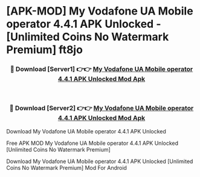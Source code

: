# [APK-MOD] My Vodafone UA Mobile operator 4.4.1 APK Unlocked - [Unlimited Coins No Watermark Premium] ft8jo



<div align="center">
<h3>🔴 Download [Server1] 👉👉 <a href="https://momento.my/?title=My_Vodafone_UA_Mobile_operator_4.4.1_APK_Unlocked">My Vodafone UA Mobile operator 4.4.1 APK Unlocked Mod Apk</a></h3><br>

<h3>🔴 Download [Server2] 👉👉 <a href="https://momento.my/?title=My_Vodafone_UA_Mobile_operator_4.4.1_APK_Unlocked">My Vodafone UA Mobile operator 4.4.1 APK Unlocked Mod Apk</a></h3>
</div>



Download My Vodafone UA Mobile operator 4.4.1 APK Unlocked 

Free APK MOD My Vodafone UA Mobile operator 4.4.1 APK Unlocked [Unlimited Coins No Watermark Premium]

Download My Vodafone UA Mobile operator 4.4.1 APK Unlocked [Unlimited Coins No Watermark Premium] Mod For Android
